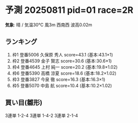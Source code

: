 # 予測 20250811 pid=01 race=2R
**気象**: 晴 / 気温30℃ 風3m 西南西 波高0.02m

## ランキング
1. 枠1 登番5006 久保原 秀人  score=43.1  (基本:43.1×1)
2. 枠2 登番4539 金子 賢志  score=30.6  (基本:30.6×1)
3. 枠4 登番4645 上村 純一  score=20.2  (基本:19.8×1.02)
4. 枠6 登番5390 高橋 涼夏  score=18.6  (基本:18.2×1.02)
5. 枠3 登番3827 今泉 徹  score=16.3  (基本:16.3×1)
6. 枠5 登番5070 中島 航  score=10.4  (基本:10.2×1.02)

## 買い目(雛形)
3連単 1-2-4
3連単 1-4-2
3連単 2-1-4